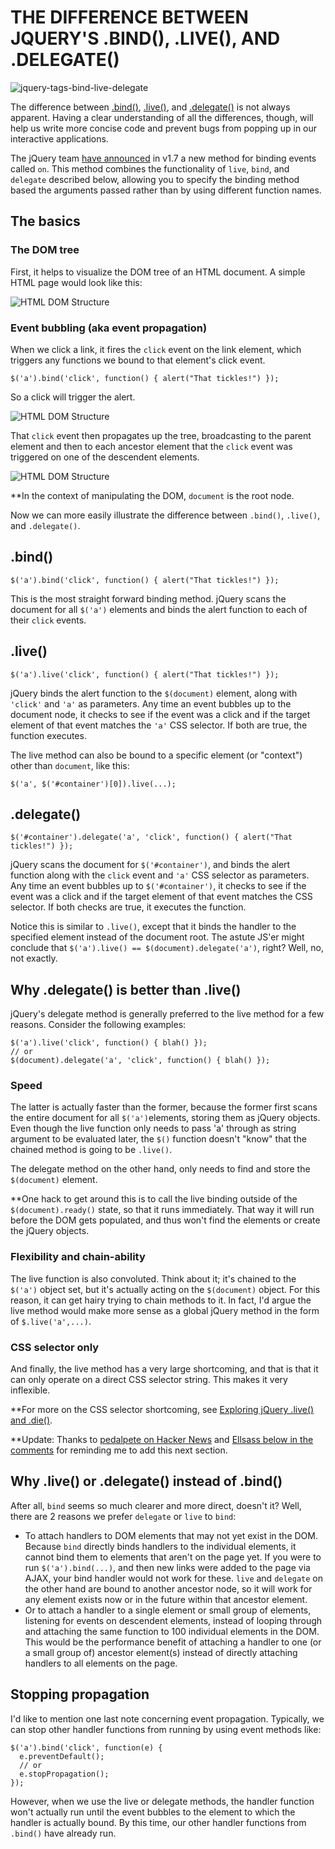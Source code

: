 # THE DIFFERENCE BETWEEN JQUERY'S .BIND(), .LIVE(), AND .DELEGATE()

![jquery-tags-bind-live-delegate](https://www.alfajango.com/blog/wp-content/uploads/2011/01/jquery-tags-bind-live-delegate.jpg)

The difference between [.bind()](http://api.jquery.com/bind/), [.live()](http://api.jquery.com/live/), and [.delegate()](http://api.jquery.com/delegate/) is not always apparent. Having a clear understanding of all the differences, though, will help us write more concise code and prevent bugs from popping up in our interactive applications.

The jQuery team [have announced](http://blog.jquery.com/2011/09/28/jquery-1-7-beta-1-released/) in v1.7 a new method for binding events called `on`. This method combines the functionality of `live`, `bind`, and `delegate` described below, allowing you to specify the binding method based the arguments passed rather than by using different function names.

## The basics

### The DOM tree

First, it helps to visualize the DOM tree of an HTML document. A simple HTML page would look like this:

![HTML DOM Structure](http://chart.apis.google.com/chart?cht=gv&chl=graph{window--document--h1;document--p--span;p--a;document--h2;document--form--input;form--submit;}&chs=550x300)

### Event bubbling (aka event propagation)

When we click a link, it fires the `click` event on the link element, which triggers any functions we bound to that element's click event.

```
$('a').bind('click', function() { alert("That tickles!") });

```

So a click will trigger the alert.

![HTML DOM Structure](http://chart.apis.google.com/chart?cht=gv&chl=digraph{a[color=red];%22That%20tickles%21%22[shape=rectangle];a-%3E%22That%20tickles%21%22[color=red][label=click][fontcolor=red]})

That `click` event then propagates up the tree, broadcasting to the parent element and then to each ancestor element that the `click` event was triggered on one of the descendent elements.

![HTML DOM Structure](http://chart.apis.google.com/chart?cht=gv&chl=digraph{a[color=red];window-%3Edocument[label=%22document%20%3E%20p%20%3E%20a%2Eclick%22][dir=back][color=red][fontcolor=red];document-%3Eh1[dir=none];document-%3Ep[label=%22p%20%3E%20a%2Eclick%22][dir=back][color=red][fontcolor=red];p-%3Espan[dir=none];document-%3Eh2[dir=none];document-%3Eform[dir=none];form-%3Einput[dir=none];form-%3Esubmit[dir=none];p-%3Ea[label=%22a%2Eclick%22][dir=back][color=red][fontcolor=red];}&chs=550x350)

**In the context of manipulating the DOM, `document` is the root node.

Now we can more easily illustrate the difference between `.bind()`, `.live()`, and `.delegate()`.

## .bind()

```
$('a').bind('click', function() { alert("That tickles!") });

```

This is the most straight forward binding method. jQuery scans the document for all `$('a')` elements and binds the alert function to each of their `click` events.

## .live()

```
$('a').live('click', function() { alert("That tickles!") });

```

jQuery binds the alert function to the `$(document)` element, along with `'click'` and `'a'` as parameters. Any time an event bubbles up to the document node, it checks to see if the event was a click and if the target element of that event matches the `'a'` CSS selector. If both are true, the function executes.

The live method can also be bound to a specific element (or "context") other than `document`, like this:

```
$('a', $('#container')[0]).live(...);

```

## .delegate()

```
$('#container').delegate('a', 'click', function() { alert("That tickles!") });

```

jQuery scans the document for `$('#container')`, and binds the alert function along with the `click` event and `'a'` CSS selector as parameters. Any time an event bubbles up to `$('#container')`, it checks to see if the event was a click and if the target element of that event matches the CSS selector. If both checks are true, it executes the function.

Notice this is similar to `.live()`, except that it binds the handler to the specified element instead of the document root. The astute JS'er might conclude that `$('a').live() == $(document).delegate('a')`, right? Well, no, not exactly.

## Why .delegate() is better than .live()

jQuery's delegate method is generally preferred to the live method for a few reasons. Consider the following examples:

```
$('a').live('click', function() { blah() });
// or
$(document).delegate('a', 'click', function() { blah() });

```

### Speed

The latter is actually faster than the former, because the former first scans the entire document for all `$('a')`elements, storing them as jQuery objects. Even though the live function only needs to pass 'a' through as string argument to be evaluated later, the `$()` function doesn't "know" that the chained method is going to be `.live()`.

The delegate method on the other hand, only needs to find and store the `$(document)` element.

**One hack to get around this is to call the live binding outside of the `$(document).ready()` state, so that it runs immediately. That way it will run before the DOM gets populated, and thus won't find the elements or create the jQuery objects.

### Flexibility and chain-ability

The live function is also convoluted. Think about it; it's chained to the `$('a')` object set, but it's actually acting on the `$(document)` object. For this reason, it can get hairy trying to chain methods to it. In fact, I'd argue the live method would make more sense as a global jQuery method in the form of `$.live('a',...)`.

### CSS selector only

And finally, the live method has a very large shortcoming, and that is that it can only operate on a direct CSS selector string. This makes it very inflexible.

**For more on the CSS selector shortcoming, see [Exploring jQuery .live() and .die()](https://www.alfajango.com/blog/exploring-jquery-live-and-die/).

**Update: Thanks to [pedalpete on Hacker News](http://news.ycombinator.com/item?id=2180896) and [Ellsass below in the comments](https://www.alfajango.com/blog/the-difference-between-jquerys-bind-live-and-delegate/comment-page-1/#comment-3637) for reminding me to add this next section.

## Why .live() or .delegate() instead of .bind()

After all, `bind` seems so much clearer and more direct, doesn't it? Well, there are 2 reasons we prefer `delegate` or `live` to `bind`:

- To attach handlers to DOM elements that may not yet exist in the DOM. Because `bind` directly binds handlers to the individual elements, it cannot bind them to elements that aren't on the page yet. If you were to run `$('a').bind(...)`, and then new links were added to the page via AJAX, your bind handler would not work for these. `live` and `delegate` on the other hand are bound to another ancestor node, so it will work for any element exists now or in the future within that ancestor element.
- Or to attach a handler to a single element or small group of elements, listening for events on descendent elements, instead of looping through and attaching the same function to 100 individual elements in the DOM. This would be the performance benefit of attaching a handler to one (or a small group of) ancestor element(s) instead of directly attaching handlers to all elements on the page.

## Stopping propagation

I'd like to mention one last note concerning event propagation. Typically, we can stop other handler functions from running by using event methods like:

```
$('a').bind('click', function(e) {
  e.preventDefault();
  // or
  e.stopPropagation();
});

```

However, when we use the live or delegate methods, the handler function won't actually run until the event bubbles to the element to which the handler is actually bound. By this time, our other handler functions from `.bind()` have already run.